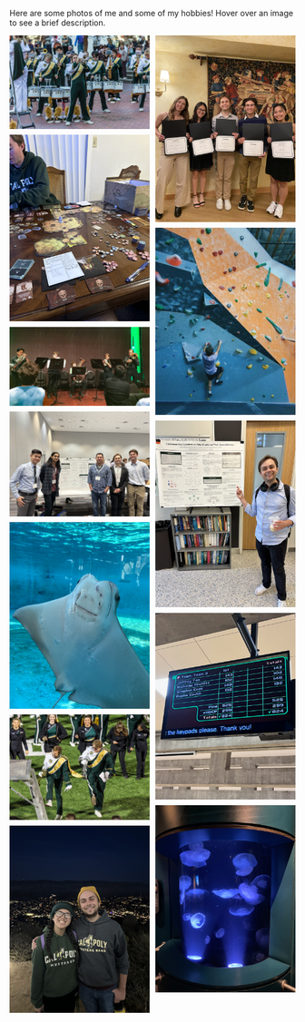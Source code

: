 

Here are some photos of me and some of my hobbies! Hover over an image to see a brief description.

<div class="masonry">
    <img 
        src="static/assets/img/trumpet_solo_1.jpg" 
        alt="Me playing a solo for at the Lunar New Year parade in San Francisco." 
        title="I was a section leader for the Cal Poly Mustang Band. This is me playing a solo for our performance at the Lunar New Year parade in San Francisco."
    />
    <img 
        src="static/assets/img/gloomhaven.jpg" 
        alt="One of the larger board games I like to play with my friends called Gloomhaven." 
        title="Me and my friends love large nerdy board games. This is one of the larger board games we play called Gloomhaven."
    />
    <img 
        src="static/assets/img/brass_quintet.JPG" 
        alt="Me alongside the Cal Poly brass quintet performing Anthony DiLorenzo's Fire Dance." 
        title="Me alongside the Cal Poly brass quintet performing Anthony DiLorenzo's Fire Dance for donors of the music department."
    />
    <img 
        src="static/assets/img/jmm_poster.jpg" 
        alt="My research group, research advisor and me and presenting our work at the 2024 JMM conference in San Francisco." 
        title="This is me, my research group, and my research advisor Dr. Vincent Bonini after presenting our work at the 2024 JMM conference in San Francisco."
    />
    <img 
        src="static/assets/img/ray.jpg" 
        alt="A cute Ray I saw at the Aquarium of the Pacific in Long Beach." 
        title="This is just a cute Ray I saw at the Aquarium of the Pacific in Long Beach."
    />
    <img 
        src="static/assets/img/me_and_nick_mustang_band.JPG" 
        alt="This is Me and a friend furiously dancing during one of our Mustang Band postgame performances." 
        title="This is me and a friend furiously dancing during one of our Mustang Band postgame performances."
    />
    <img 
        src="static/assets/img/hike_with_kelley.jpg" 
        alt="A photo of me and my Girlfriend atop Madonna Mountain." 
        title="This is a photo of me and my Girlfriend atop Madonna Mountain."
    />
    <img 
        src="static/assets/img/awards.jpg" 
        alt="A photo of me and my friends receiving our awards." 
        title="This is me and my friends receiving our awards at the yearly math department banquet."
    />
    <img 
        src="static/assets/img/rock_climbing.jpg" 
        alt="Me rock climbing." 
        title="This is me rock climbing at the local rock climbing gym (I'm not very good, but it's still fun)."
    />
    <img 
        src="static/assets/img/cal_poly_poster.jpg" 
        alt="Me presenting a poster at the Cal Poly poster symposium." 
        title="This is me presenting my research group's poster on Paley graphs at the Cal Poly poster symposium."
    />
    <img 
        src="static/assets/img/bowling_scores.JPG" 
        alt="Me and my friends' bowling scores" 
        title="These are some bowling scores for me and my friends from a recent bowling class. We have been going for a while now, and we've been slowly improving!"
    />
    <img 
        src="static/assets/img/jellies.jpg" 
        alt="Some cool jellies from the Monterey Bay aquarium" 
        title="These are some cool jellies I saw at the Monterey Bay aquarium (If you couldn't tell, I love marine life and marine biology)!"
    />
    
</div>

<style>
  .masonry {
    column-gap: 10px; /* Space between columns */
  }

  .masonry img {
    width: 100%;
    margin-bottom: 10px; /* Space between rows */
    display: block; /* Ensures no inline gap */
  }

  /* Adjust the number of columns based on screen size */
  @media (min-width: 990px) {
    .masonry {
      column-count: 3; /* 3 columns for medium screens */
    }
  }

  @media (max-width: 990px) {
    .masonry {
      column-count: 2; /* 2 columns for smaller screens */
    }
  }

  @media (max-width: 480px) {
    .masonry {
      column-count: 1; /* 1 column for very small screens */
    }
  }
</style>

<script>
  // JavaScript to adjust image height based on their aspect ratio
  window.addEventListener('load', function() {
    const masonry = document.querySelector('.masonry');
    const images = masonry.querySelectorAll('img');
    images.forEach(img => {
      img.style.height = img.offsetWidth * (img.naturalHeight / img.naturalWidth) + 'px';
    });
  });
</script>

